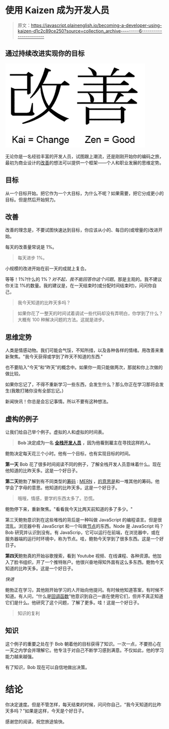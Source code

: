 # 使用 Kaizen 成为开发人员

> 原文：<https://javascript.plainenglish.io/becoming-a-developer-using-kaizen-d1c2c89ce250?source=collection_archive---------6----------------------->

## 通过持续改进实现你的目标

![](img/4f1e1f4823ff88fd8c99d6b31009674e.png)

无论你是一名经验丰富的开发人员，试图跟上潮流，还是刚刚开始你的编码之旅，最初为商业设计的[改善](https://en.wikipedia.org/wiki/Kaizen)的想法可以提供一个框架——个人和职业发展的思维定势。

## 目标

从一个目标开始。把它作为一个大目标，为什么不呢？如果需要，把它分成更小的目标。但是然后开始努力。

## 改善

改善的理念是，不要试图快速达到目标，你应该从小的、每日的(或增量的)改进开始。

每天的改善量常说是 1%。

> 每天进步 1%。

小规模的改进开始在前一天的成就上复合。

等等！1%?什么的 1%？*对不起，我不能回答你这个问题*。那是主观的。我不建议你关注 1%的数量。我的建议是，在一天结束时(或分配时间结束时)，问问你自己，

> 我今天知道的比昨天多吗？

> 如果你花了一整天的时间试着调试一些代码却没有弄明白，你学到了什么？大概有 100 种解决问题的方法。这就是进步。

## 思维定势

人类是情感动物。我们可能会气馁，不知所措，以及各种各样的情绪。用改善来重新聚焦。"我今天获得或学到了昨天不知道的东西."

也不要陷入“今天”和“昨天”的概念中。如果你一周只能做两次，那就和你上次做的做比较。

如果你忘记了，不得不重新学习一些东西，会发生什么？那么你正在学习那将会发生(我敢打赌你没有全部忘记。)

新闻快讯！你总是会忘记事情。所以不要有这种想法。

## 虚构的例子

让我们给自己举个例子。虚拟的人和虚拟的时间表。

> **Bob 决定成为一名** [**全栈开发人员**](https://www.w3schools.com/whatis/whatis_fullstack.asp) **，因为他看到雇主在寻找这样的人。**

鲍勃决定每天花三个小时。他有一个目标，也有实现目标的时间。

**第一天** Bob 花了很多时间阅读不同的例子，了解全栈开发人员意味着什么。现在他知道的比昨天多。这是一个好日子。

**第二天**鲍勃了解到有不同类型的[筹码](https://www.quora.com/What-does-stack-mean-within-programming) : [MERN](https://www.quora.com/What-is-MERN-stack-development) ，[的意思是](https://en.wikipedia.org/wiki/MEAN_(software_bundle))和一堆其他的筹码。他学会了字母的意思。他知道的比昨天多。这是一个好日子。

> 哦哦，情感，要学的东西太多了。恐慌。

鲍勃停下来，重新聚焦。"看看我今天比两天前知道的多了多少。"

第三天鲍勃意识到在这些堆栈的背后是一种叫做 JavaScript 的编程语言。但是很混乱。浏览器中有 JavaScript 和一个叫做[节点](https://medium.com/javascript-in-plain-english/node-is-not-javascript-e36228aaa407)的东西。Node 是 JavaScript 吗？Bob 研究并认识到没有。有 JavaScrip，它可以运行在前端，在浏览器中，或在服务器端的运行时环境中，称为节点。哇，鲍勃今天学到了很多东西。这是一个好日子。

**第四天**鲍勃真的开始谷歌搜索，看到 Youtube 视频、在线课程、各种资源。他加入了脸书组织，开了一个推特账户。他很兴奋地得知外面有这么多东西。鲍勃今天知道的比昨天多。这是一个好日子。

*快进*

鲍勃正在学习，其他刚开始学习的人开始向他提问。有时候他知道答案，有时候不知道。有人问，“什么是[回调函数](https://developer.mozilla.org/en-US/docs/Glossary/Callback_function)”他意识到自己一直在使用它们，但并不真正知道它们是什么。他研究了这个问题，了解了更多。哇！这是一个好日子。

> 知识的复利

## 知识

这个例子的重要之处在于 Bob 朝着他的目标获得了知识。一次一点，不要担心在一天之内学会并理解它。他专注于对自己不断学习感到满意。不仅如此，他的学习能力越来越强。

有了知识，Bob 现在可以自信地做出决策。

# 结论

你决定速度。但是不管怎样，每天结束的时候，问问你自己，“我今天知道的比昨天多吗？”如果是这样，今天是个好日子。

感谢您的阅读，祝您旅途愉快。
